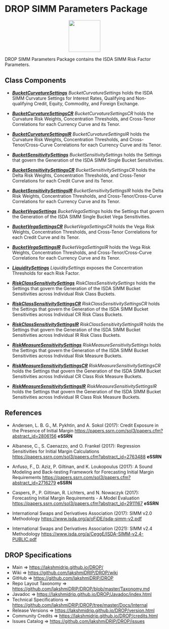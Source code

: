 # DROP SIMM Parameters Package

<p align="center"><img src="https://github.com/lakshmiDRIP/DROP/blob/master/DRIP_Logo.gif?raw=true" width="100"></p>

DROP SIMM Parameters Package contains the ISDA SIMM Risk Factor Parameters.


## Class Components

 * [***BucketCurvatureSettings***](https://github.com/lakshmiDRIP/DROP/tree/master/src/main/java/org/drip/simm/parameters/BucketCurvatureSettings.java)
 <i>BucketCurvatureSettings</i> holds the ISDA SIMM Curvature Settings for Interest Rates, Qualifying and
 Non-qualifying Credit, Equity, Commodity, and Foreign Exchange.

 * [***BucketCurvatureSettingsCR***](https://github.com/lakshmiDRIP/DROP/tree/master/src/main/java/org/drip/simm/parameters/BucketCurvatureSettingsCR.java)
 <i>BucketCurvatureSettingsCR</i> holds the Curvature Risk Weights, Concentration Thresholds, and Cross-Tenor
 Correlations for each Currency Curve and its Tenor.

 * [***BucketCurvatureSettingsIR***](https://github.com/lakshmiDRIP/DROP/tree/master/src/main/java/org/drip/simm/parameters/BucketCurvatureSettingsIR.java)
 <i>BucketCurvatureSettingsIR</i> holds the Curvature Risk Weights, Concentration Thresholds, and
 Cross-Tenor/Cross-Curve Correlations for each Currency Curve and its Tenor.

 * [***BucketSensitivitySettings***](https://github.com/lakshmiDRIP/DROP/tree/master/src/main/java/org/drip/simm/parameters/BucketSensitivitySettings.java)
 <i>BucketSensitivitySettings</i> holds the Settings that govern the Generation of the ISDA SIMM Single
 Bucket Sensitivities.

 * [***BucketSensitivitySettingsCR***](https://github.com/lakshmiDRIP/DROP/tree/master/src/main/java/org/drip/simm/parameters/BucketSensitivitySettingsCR.java)
 <i>BucketSensitivitySettingsCR</i> holds the Delta Risk Weights, Concentration Thresholds, and Cross-Tenor
 Correlations for each Credit Curve and its Tenor.

 * [***BucketSensitivitySettingsIR***](https://github.com/lakshmiDRIP/DROP/tree/master/src/main/java/org/drip/simm/parameters/BucketSensitivitySettingsIR.java)
 <i>BucketSensitivitySettingsIR</i> holds the Delta Risk Weights, Concentration Thresholds, and
 Cross-Tenor/Cross-Curve Correlations for each Currency Curve and its Tenor.

 * [***BucketVegaSettings***](https://github.com/lakshmiDRIP/DROP/tree/master/src/main/java/org/drip/simm/parameters/BucketVegaSettings.java)
 <i>BucketVegaSettings</i> holds the Settings that govern the Generation of the ISDA SIMM Single Bucket Vega
 Sensitivities.

 * [***BucketVegaSettingsCR***](https://github.com/lakshmiDRIP/DROP/tree/master/src/main/java/org/drip/simm/parameters/BucketVegaSettingsCR.java)
 <i>BucketVegaSettingsCR</i> holds the Vega Risk Weights, Concentration Thresholds, and Cross-Tenor
 Correlations for each Credit Curve and its Tenor.

 * [***BucketVegaSettingsIR***](https://github.com/lakshmiDRIP/DROP/tree/master/src/main/java/org/drip/simm/parameters/BucketVegaSettingsIR.java)
 <i>BucketVegaSettingsIR</i> holds the Vega Risk Weights, Concentration Thresholds, and
 Cross-Tenor/Cross-Curve Correlations for each Currency Curve and its Tenor.

 * [***LiquiditySettings***](https://github.com/lakshmiDRIP/DROP/tree/master/src/main/java/org/drip/simm/parameters/LiquiditySettings.java)
 <i>LiquiditySettings</i> exposes the Concentration Thresholds for each Risk Factor.

 * [***RiskClassSensitivitySettings***](https://github.com/lakshmiDRIP/DROP/tree/master/src/main/java/org/drip/simm/parameters/RiskClassSensitivitySettings.java)
 <i>RiskClassSensitivitySettings</i> holds the Settings that govern the Generation of the ISDA SIMM Bucket
 Sensitivities across Individual Risk Class Buckets.

 * [***RiskClassSensitivitySettingsCR***](https://github.com/lakshmiDRIP/DROP/tree/master/src/main/java/org/drip/simm/parameters/RiskClassSensitivitySettingsCR.java)
 <i>RiskClassSensitivitySettingsCR</i> holds the Settings that govern the Generation of the ISDA SIMM Bucket
 Sensitivities across Individual CR Risk Class Buckets.

 * [***RiskClassSensitivitySettingsIR***](https://github.com/lakshmiDRIP/DROP/tree/master/src/main/java/org/drip/simm/parameters/RiskClassSensitivitySettingsIR.java)
 <i>RiskClassSensitivitySettingsIR</i> holds the Settings that govern the Generation of the ISDA SIMM Bucket
 Sensitivities across Individual IR Risk Class Buckets.

 * [***RiskMeasureSensitivitySettings***](https://github.com/lakshmiDRIP/DROP/tree/master/src/main/java/org/drip/simm/parameters/RiskMeasureSensitivitySettings.java)
 <i>RiskMeasureSensitivitySettings</i> holds the Settings that govern the Generation of the ISDA SIMM Bucket
 Sensitivities across Individual Risk Measure Buckets.

 * [***RiskMeasureSensitivitySettingsCR***](https://github.com/lakshmiDRIP/DROP/tree/master/src/main/java/org/drip/simm/parameters/RiskMeasureSensitivitySettingsCR.java)
 <i>RiskMeasureSensitivitySettingsCR</i> holds the Settings that govern the Generation of the ISDA SIMM
 Bucket Sensitivities across Individual CR Class Risk Measure Buckets.

 * [***RiskMeasureSensitivitySettingsIR***](https://github.com/lakshmiDRIP/DROP/tree/master/src/main/java/org/drip/simm/parameters/RiskMeasureSensitivitySettingsIR.java)
 <i>RiskMeasureSensitivitySettingsIR</i> holds the Settings that govern the Generation of the ISDA SIMM
 Bucket Sensitivities across Individual IR Class Risk Measure Buckets.


## References

 * Andersen, L. B. G., M. Pykhtin, and A. Sokol (2017): Credit Exposure in the Presence of Initial Margin
 	https://papers.ssrn.com/sol3/papers.cfm?abstract_id=2806156 <b>eSSRN</b>

 * Albanese, C., S. Caenazzo, and O. Frankel (2017): Regression Sensitivities for Initial Margin Calculations
 	https://papers.ssrn.com/sol3/papers.cfm?abstract_id=2763488 <b>eSSRN</b>

 * Anfuso, F., D. Aziz, P. Giltinan, and K. Loukopoulus (2017): A Sound Modeling and Back-testing Framework
 	for Forecasting Initial Margin Requirements https://papers.ssrn.com/sol3/papers.cfm?abstract_id=2716279
 		<b>eSSRN</b>

 * Caspers, P., P. Giltinan, R. Lichters, and N. Nowaczyk (2017): Forecasting Initial Margin Requirements - A
 	Model Evaluation https://papers.ssrn.com/sol3/papers.cfm?abstract_id=2911167 <b>eSSRN</b>

 * International Swaps and Derivatives Association (2017): SIMM v2.0 Methodology
		https://www.isda.org/a/oFiDE/isda-simm-v2.pdf

 * International Swaps and Derivatives Association (2021): SIMM v2.4 Methodology
		https://www.isda.org/a/CeggE/ISDA-SIMM-v2.4-PUBLIC.pdf


## DROP Specifications

 * Main                     => https://lakshmidrip.github.io/DROP/
 * Wiki                     => https://github.com/lakshmiDRIP/DROP/wiki
 * GitHub                   => https://github.com/lakshmiDRIP/DROP
 * Repo Layout Taxonomy     => https://github.com/lakshmiDRIP/DROP/blob/master/Taxonomy.md
 * Javadoc                  => https://lakshmidrip.github.io/DROP/Javadoc/index.html
 * Technical Specifications => https://github.com/lakshmiDRIP/DROP/tree/master/Docs/Internal
 * Release Versions         => https://lakshmidrip.github.io/DROP/version.html
 * Community Credits        => https://lakshmidrip.github.io/DROP/credits.html
 * Issues Catalog           => https://github.com/lakshmiDRIP/DROP/issues
